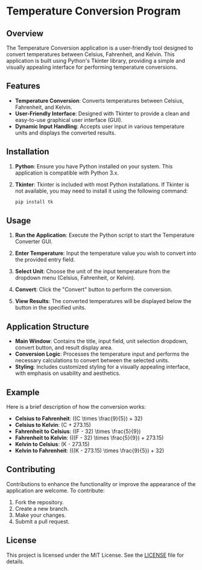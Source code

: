 # Temperature Conversion Program

## Overview

The Temperature Conversion application is a user-friendly tool designed to convert temperatures between Celsius, Fahrenheit, and Kelvin. This application is built using Python's Tkinter library, providing a simple and visually appealing interface for performing temperature conversions.

## Features

- **Temperature Conversion**: Converts temperatures between Celsius, Fahrenheit, and Kelvin.
- **User-Friendly Interface**: Designed with Tkinter to provide a clean and easy-to-use graphical user interface (GUI).
- **Dynamic Input Handling**: Accepts user input in various temperature units and displays the converted results.

## Installation

1. **Python**: Ensure you have Python installed on your system. This application is compatible with Python 3.x.

2. **Tkinter**: Tkinter is included with most Python installations. If Tkinter is not available, you may need to install it using the following command:
   ```bash
   pip install tk

## Usage

1. **Run the Application**: Execute the Python script to start the Temperature Converter GUI.

2. **Enter Temperature**: Input the temperature value you wish to convert into the provided entry field.

3. **Select Unit**: Choose the unit of the input temperature from the dropdown menu (Celsius, Fahrenheit, or Kelvin).

4. **Convert**: Click the "Convert" button to perform the conversion.

5. **View Results**: The converted temperatures will be displayed below the button in the specified units.

## Application Structure

- **Main Window**: Contains the title, input field, unit selection dropdown, convert button, and result display area.
- **Conversion Logic**: Processes the temperature input and performs the necessary calculations to convert between the selected units.
- **Styling**: Includes customized styling for a visually appealing interface, with emphasis on usability and aesthetics.

## Example

Here is a brief description of how the conversion works:

- **Celsius to Fahrenheit**: \((C \times \frac{9}{5}) + 32\)
- **Celsius to Kelvin**: \(C + 273.15\)
- **Fahrenheit to Celsius**: \((F - 32) \times \frac{5}{9}\)
- **Fahrenheit to Kelvin**: \(((F - 32) \times \frac{5}{9}) + 273.15\)
- **Kelvin to Celsius**: \(K - 273.15\)
- **Kelvin to Fahrenheit**: \(((K - 273.15) \times \frac{9}{5}) + 32\)

## Contributing

Contributions to enhance the functionality or improve the appearance of the application are welcome. To contribute:

1. Fork the repository.
2. Create a new branch.
3. Make your changes.
4. Submit a pull request.

## License

This project is licensed under the MIT License. See the [LICENSE](LICENSE) file for details.

